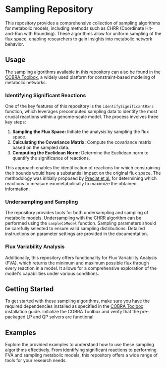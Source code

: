 # Sampling Repository

This repository provides a comprehensive collection of sampling algorithms for metabolic models, including methods such as CHRR (Coordinate Hit-and-Run with Rounding). These algorithms allow for uniform sampling of the flux space, enabling researchers to gain insights into metabolic network behavior.

## Usage

The sampling algorithms available in this repository can also be found in the [COBRA Toolbox](https://github.com/opencobra/cobratoolbox), a widely used platform for constraint-based modeling of metabolic networks.

### Identifying Significant Reactions

One of the key features of this repository is the `identifySignificantRxns` function, which leverages precomputed sampling data to identify the most crucial reactions within a genome-scale model. The process involves three key steps:

1. **Sampling the Flux Space:** Initiate the analysis by sampling the flux space.
2. **Calculating the Covariance Matrix:** Compute the covariance matrix based on the sampled data.
3. **Computing the Euclidean Norm:** Determine the Euclidean norm to quantify the significance of reactions.

This approach enables the identification of reactions for which constraining their bounds would have a substantial impact on the original flux space. The methodology was initially proposed by [Preciat et al.](https://www.biorxiv.org/content/10.1101/2021.06.30.450562v1) for determining which reactions to measure exometabolically to maximize the obtained information.

### Undersampling and Sampling

The repository provides tools for both undersampling and sampling of metabolic models. Undersampling with the CHRR algorithm can be performed using the `sampleCbModel` function. Sampling parameters should be carefully selected to ensure valid sampling distributions. Detailed instructions on parameter settings are provided in the documentation.

### Flux Variability Analysis

Additionally, this repository offers functionality for Flux Variability Analysis (FVA), which returns the minimum and maximum possible flux through every reaction in a model. It allows for a comprehensive exploration of the model's capabilities under various conditions.

## Getting Started

To get started with these sampling algorithms, make sure you have the required dependencies installed as specified in the [COBRA Toolbox](https://github.com/opencobra/cobratoolbox) installation guide. Initialize the COBRA Toolbox and verify that the pre-packaged LP and QP solvers are functional.

## Examples

Explore the provided examples to understand how to use these sampling algorithms effectively. From identifying significant reactions to performing FVA and sampling metabolic models, this repository offers a wide range of tools for your research needs.

